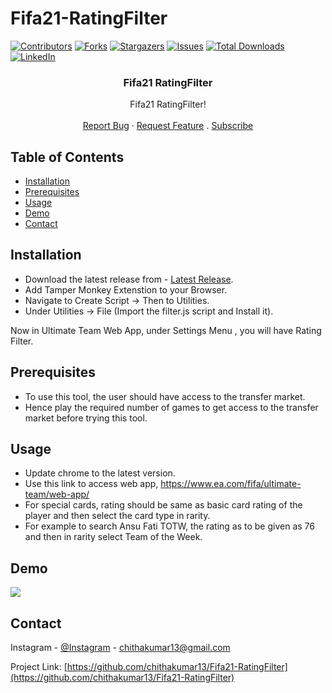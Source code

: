 # Fifa21-RatingFilter 

[![Contributors][contributors-shield]][contributors-url]
[![Forks][forks-shield]][forks-url]
[![Stargazers][stars-shield]][stars-url]
[![Issues][issues-shield]][issues-url] 
[![Total Downloads](https://img.shields.io/github/downloads/chithakumar13/Fifa21-RatingFilter/total.svg)]()
[![LinkedIn][linkedin-shield]][linkedin-url] 
<p align="center"> 
  <h3 align="center">Fifa21 RatingFilter</h3>

  <p align="center">
    Fifa21 RatingFilter!
    <br />  
    <br /> 
    <a href="https://github.com/chithakumar13/Fifa21-RatingFilter/issues">Report Bug</a>
    ·
    <a href="https://github.com/chithakumar13/Fifa21-RatingFilter/issues">Request Feature</a>
  .
  <a href="https://www.youtube.com/channel/UC5eLkjmLU2TcE4oiJM9PsyA?sub_confirmation=1">Subscribe</a> 
  </p>
</p>

<!-- TABLE OF CONTENTS -->
## Table of Contents

* [Installation](#installation)  
* [Prerequisites](#prerequisites)  
* [Usage](#Usage) 
* [Demo](#Demo) 
* [Contact](#contact)

<!-- installation -->
## Installation  

* Download the latest release from - [Latest Release](https://github.com/chithakumar13/Fifa21-RatingFilter/releases/).
* Add Tamper Monkey Extenstion to your Browser.
* Navigate to Create Script -> Then to Utilities.
* Under Utilities -> File (Import the filter.js script and Install it). 

Now in Ultimate Team Web App, under Settings Menu , you will have Rating Filter. 

<!-- Prerequisites -->
## Prerequisites

* To use this tool, the user should have access to the transfer market. 
* Hence play the required number of games to get access to the transfer market before trying this tool. 

<!-- Usage -->
## Usage

* Update chrome to the latest version.
* Use this link to access web app, https://www.ea.com/fifa/ultimate-team/web-app/
* For special cards, rating should be same as basic card rating of the player and then select the card type in rarity. 
* For example to search Ansu Fati TOTW, the rating as to be given as 76 and then in rarity select Team of the Week. 

<!-- Demo -->
## Demo
![](Demo.gif)

<!-- CONTACT -->
## Contact

Instagram - [@Instagram](https://www.instagram.com/i_m_ck13/) - chithakumar13@gmail.com

Project Link: [https://github.com/chithakumar13/Fifa21-RatingFilter](https://github.com/chithakumar13/Fifa21-RatingFilter)

<!-- MARKDOWN LINKS & IMAGES --> 

[contributors-shield]: https://img.shields.io/github/contributors/chithakumar13/Fifa21-RatingFilter.svg?style=flat-square
[contributors-url]: https://github.com/chithakumar13/Fifa21-RatingFilter/graphs/contributors
[forks-shield]: https://img.shields.io/github/forks/chithakumar13/Fifa21-RatingFilter.svg?style=flat-square
[forks-url]: https://github.com/chithakumar13/Fifa21-RatingFilter/network/members
[stars-shield]: https://img.shields.io/github/stars/chithakumar13/Fifa21-RatingFilter.svg?style=flat-square
[stars-url]: https://github.com/chithakumar13/Fifa21-RatingFilter/stargazers
[issues-shield]: https://img.shields.io/github/issues/chithakumar13/Fifa21-RatingFilter.svg?style=flat-square
[issues-url]: https://github.com/chithakumar13/Fifa21-RatingFilter/issues 
[linkedin-shield]: https://img.shields.io/badge/-LinkedIn-black.svg?style=flat-square&logo=linkedin&colorB=555
[linkedin-url]: https://linkedin.com/in/chithakumar13 
